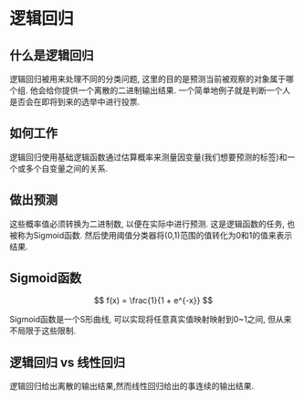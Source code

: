 # 逻辑回归
## 什么是逻辑回归
逻辑回归被用来处理不同的分类问题, 这里的目的是预测当前被观察的对象属于哪个组. 他会给你提供一个离散的二进制输出结果. 一个简单地例子就是判断一个人是否会在即将到来的选举中进行投票.

## 如何工作
逻辑回归使用基础逻辑函数通过估算概率来测量因变量(我们想要预测的标签)和一个或多个自变量之间的关系.


## 做出预测
这些概率值必须转换为二进制数, 以便在实际中进行预测. 这是逻辑函数的任务, 也被称为Sigmoid函数. 然后使用阈值分类器将(0,1)范围的值转化为0和1的值来表示结果.

## Sigmoid函数

$$ f(x) = \frac{1}{1 + e^{-x}} $$

Sigmoid函数是一个S形曲线, 可以实现将任意真实值映射映射到0~1之间, 但从来不局限于这些限制.

## 逻辑回归 vs 线性回归
逻辑回归给出离散的输出结果,然而线性回归给出的事连续的输出结果.




